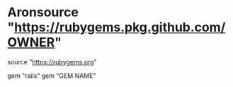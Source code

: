 # Aronsource "https://rubygems.pkg.github.com/OWNER"
source "https://rubygems.org"

gem "rails"
gem "GEM NAME"
